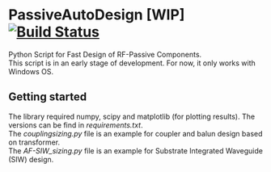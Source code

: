 # PassiveAutoDesign [WIP] [![Build Status](https://travis-ci.org/Patarimi/PassiveAutoDesign.svg?branch=master)](https://travis-ci.org/Patarimi/PassiveAutoDesign)
Python Script for Fast Design of RF-Passive Components.\
This script is in an early stage of development. For now, it only works with Windows OS.

Getting started
---
The library required numpy, scipy and matplotlib (for plotting results). The versions can be find in _requirements.txt_.\
The _couplingsizing.py_ file is an example for coupler and balun design based on transformer.\
The _AF-SIW_sizing.py_ file is an example for Substrate Integrated Waveguide (SIW) design.
